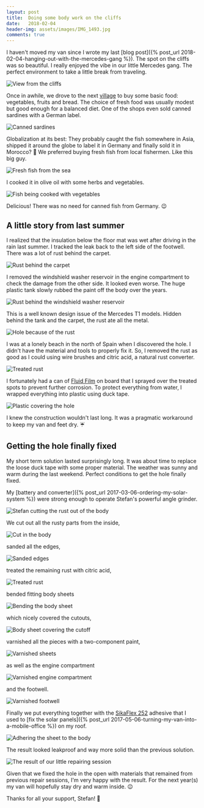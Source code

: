 ```yaml
---
layout: post
title:  Doing some body work on the cliffs
date:   2018-02-04
header-img: assets/images/IMG_1493.jpg
comments: true
---
```


I haven't moved my van since I wrote my last [blog post]({% post_url 2018-02-04-hanging-out-with-the-mercedes-gang %}).  The spot on the cliffs was so beautiful. I really enjoyed the vibe in our little Mercedes gang. The perfect environment to take a little break from traveling.

![View from the cliffs](/assets/images/IMG_1493.jpg)

Once in awhile, we drove to the next [village](https://www.google.com/maps/place/Imi+Ouaddar,+Morocco/) to buy some basic food: vegetables, fruits and bread. The choice of fresh food was usually modest but good enough for a balanced diet. One of the shops even sold canned sardines with a German label.

![Canned sardines](/assets/images/IMG_1497.jpg)

Globalization at its best: They probably caught the fish somewhere in Asia, shipped it around the globe to label it in Germany and finally sold it in Morocco? :thinking: We preferred buying fresh fish from local fishermen. Like this big guy.

![Fresh fish from the sea](/assets/images/IMG_1529.jpg)

I cooked it in olive oil with some herbs and vegetables.

![Fish being cooked with vegetables](/assets/images/IMG_1540.jpg)

Delicious! There was no need for canned fish from Germany. :wink:

## A little story from last summer

I realized that the insulation below the floor mat was wet after driving in the rain last summer. I tracked the leak back to the left side of the footwell. There was a lot of rust behind the carpet.

![Rust behind the carpet](/assets/images/IMG_9153.JPG)

I removed the windshield washer reservoir in the engine compartment to check the damage from the other side. It looked even worse. The huge plastic tank slowly rubbed the paint off the body over the years.

![Rust behind the windshield washer reservoir](/assets/images/IMG_9266.jpg)

This is a well known design issue of the Mercedes T1 models. Hidden behind the tank and the carpet, the rust ate all the metal.

![Hole because of the rust](/assets/images/IMG_9267.jpg)

I was at a lonely beach in the north of Spain when I discovered the hole. I didn't have the material and tools to properly fix it. So, I removed the rust as good as I could using wire brushes and citric acid, a natural rust converter.

![Treated rust](/assets/images/IMG_9278.jpg)

I fortunately had a can of [Fluid Film](https://www.amazon.de/gp/product/B002RAZX9E?tag=mumothhoofba-21) on board that I sprayed over the treated spots to prevent further corrosion. To protect everything from water, I wrapped everything into plastic using duck tape.

![Plastic covering the hole](/assets/images/IMG_9633.jpg)

I knew the construction wouldn't last long. It was a pragmatic workaround to keep my van and feet dry. :umbrella:

## Getting the hole finally fixed

My short term solution lasted surprisingly long. It was about time to replace the loose duck tape with some proper material. The weather was sunny and warm during the last weekend. Perfect conditions to get the hole finally fixed.

My [battery and converter]({% post_url 2017-03-06-ordering-my-solar-system %}) were strong enough to operate Stefan's powerful angle grinder.

![Stefan cutting the rust out of the body](/assets/images/IMG_1512.jpg)

We cut out all the rusty parts from the inside,

![Cut in the body](/assets/images/IMG_1513.jpg)

sanded all the edges,

![Sanded edges](/assets/images/IMG_1517.jpg)

treated the remaining rust with citric acid,

![Treated rust](/assets/images/IMG_1522.jpg)

bended fitting body sheets

![Bending the body sheet](/assets/images/IMG_1514.jpg)

which nicely covered the cutouts,

![Body sheet covering the cutoff](/assets/images/IMG_1526.jpg)

varnished all the pieces with a two-component paint,

![Varnished sheets](/assets/images/IMG_1528.jpg)

as well as the engine compartment

![Varnished engine compartment](/assets/images/IMG_1530.jpg)

and the footwell.

![Varnished footwell](/assets/images/IMG_1532.jpg)

Finally we put everything together with the [SikaFlex 252](https://www.amazon.de/gp/product/B01D8KCDDA?tag=mumothhoofba-21) adhesive that I used to [fix the solar panels]({% post_url 2017-05-06-turning-my-van-into-a-mobile-office %}) on my roof.

![Adhering the sheet to the body](/assets/images/IMG_1547.jpg)

The result looked leakproof and way more solid than the previous solution.

![The result of our little repairing session](/assets/images/IMG_1546.jpg)

Given that we fixed the hole in the open with materials that remained from previous repair sessions, I'm very happy with the result. For the next year(s) my van will hopefully stay dry and warm inside. :wink:

Thanks for all your support, Stefan! :muscle:
